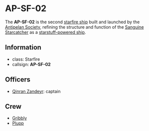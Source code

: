 # AP-SF-02

The **AP-SF-02** is the second [starfire ship](../../../treasures/vehicles/starstuff-ships/starfire-ship.md) built and launched by the [Antipelan Society](../antipelan-society.md), refining the structure and function of the [Sanguine Starcatcher](sanguine-starcatcher.md) as a [starstuff-powered ship](../../../treasures/vehicles/starstuff-ships/starstuff-ships.md).

## Information

- class: Starfire
- callsign: **AP-SF-02**

## Officers

- [Qinran Zandeyr](../members/qinran-zandeyr.md): captain

## Crew

- [Gribbly](../members/gribbly.md)
- [Plupp](../members/plupp.md)
